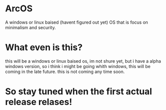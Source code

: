 # ArcOS
A windows or linux baised (havent figured out yet) OS that is focus on minimalism and security.

# What even is this?
this will be a windows or linux baised os, im not shure yet, but i have a alpha windows version, so i think i might be going whith windows, this will be coming in the late future.
this is not coming any time soon.

# So stay tuned when the first actual release relases!
